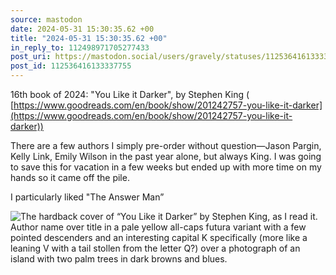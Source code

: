 ```yaml
---
source: mastodon
date: 2024-05-31 15:30:35.62 +00
title: "2024-05-31 15:30:35.62 +00"
in_reply_to: 112498971705277433
post_uri: https://mastodon.social/users/gravely/statuses/112536416133337755
post_id: 112536416133337755
---
```

16th book of 2024: "You Like it Darker", by Stephen King ( [https://www.goodreads.com/en/book/show/201242757-you-like-it-darker](https://www.goodreads.com/en/book/show/201242757-you-like-it-darker))

There are a few authors I simply pre-order without question—Jason Pargin, Kelly Link, Emily Wilson in the past year alone, but always King. I was going to save this for vacation in a few weeks but ended up with more time on my hands so it came off the pile.

I particularly liked "The Answer Man”


![The hardback cover of “You Like it Darker” by Stephen King, as I read it. Author name over title in a pale yellow all-caps futura variant with a few pointed descenders and an interesting capital K specifically (more like a leaning V with a tail stollen from the letter Q?) over a photograph of an island with two palm trees in dark browns and blues.](/images/112536415846206112.jpeg)

